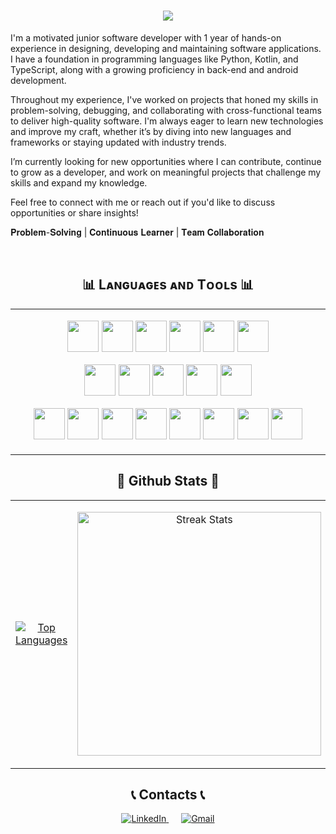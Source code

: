 <h1 align="center">
    <img src="https://readme-typing-svg.herokuapp.com/?font=Righteous&size=35&center=true&vCenter=true&width=500&height=70&duration=4000&lines=Hi+There!+👋;+I'm+André+Casal!;" />
</h1>

<p align="left">
  
I'm a motivated junior software developer with 1 year of hands-on experience in designing, developing and maintaining software applications. I have a foundation in programming languages like Python, Kotlin, and TypeScript, along with a growing proficiency in back-end and android development.

Throughout my experience, I've worked on projects that honed my skills in problem-solving, debugging, and collaborating with cross-functional teams to deliver high-quality software. I'm always eager to learn new technologies and improve my craft, whether it’s by diving into new languages and frameworks or staying updated with industry trends.

I’m currently looking for new opportunities where I can contribute, continue to grow as a developer, and work on meaningful projects that challenge my skills and expand my knowledge.

Feel free to connect with me or reach out if you'd like to discuss opportunities or share insights!

𝐏𝐫𝐨𝐛𝐥𝐞𝐦-𝐒𝐨𝐥𝐯𝐢𝐧𝐠 | 𝐂𝐨𝐧𝐭𝐢𝐧𝐮𝐨𝐮𝐬 𝐋𝐞𝐚𝐫𝐧𝐞𝐫 | 𝐓𝐞𝐚𝐦 𝐂𝐨𝐥𝐥𝐚𝐛𝐨𝐫𝐚𝐭𝐢𝐨𝐧

</p>

<br>

<h2 align="center">📊 Lᴀɴɢᴜᴀɢᴇs ᴀɴᴅ Tᴏᴏʟs 📊</h2>

<table align="center" width="100%">
  <tr>
  <td width="60%">
    <p align="center">
      <img width="50px" src="https://skillicons.dev/icons?i=kotlin" />
      <img width="50px" src="https://skillicons.dev/icons?i=java" />
      <img width="50px" src="https://skillicons.dev/icons?i=python" />
      <img width="50px" src="https://skillicons.dev/icons?i=typescript" />
      <img width="50px" src="https://skillicons.dev/icons?i=javascript" />
      <img width="50px" src="https://skillicons.dev/icons?i=cpp" />
    </p>
    <p align="center">
    <img width="50px" src="https://skillicons.dev/icons?i=flask" />
    <img width="50px" src="https://skillicons.dev/icons?i=spring" />
      <img width="50px" src="https://skillicons.dev/icons?i=nodejs" />
      <img width="50px" src="https://skillicons.dev/icons?i=nestjs" />
      <img width="50px" src="https://skillicons.dev/icons?i=prisma" />
    </p>
    <p align="center">
      <img width="50px" src="https://skillicons.dev/icons?i=postgres" />
      <img width="50px" src="https://skillicons.dev/icons?i=mysql" />
      <img width="50px" src="https://skillicons.dev/icons?i=mongodb" />
      <img width="50px" src="https://skillicons.dev/icons?i=git" />
      <img width="50px" src="https://skillicons.dev/icons?i=docker" />
      <img width="50px" src="https://skillicons.dev/icons?i=postman" />
      <img width="50px" src="https://skillicons.dev/icons?i=vscode" />
      <img width="50px" src="https://skillicons.dev/icons?i=gitlab" />
    </p>
  </td>
  </tr>
</table>

<h2 align="center"> 🔢 Github Stats 🔢 </h2>

<div align="center">
  <table>
    <tr>
      <td>
        <p align="center">
          <a href="https://github.com/andrecasal00">
            <img align="center" src="https://github-readme-stats.vercel.app/api/top-langs/?username=andrecasal00&langs_count=8&layout=compact&theme=holi" alt="Top Languages" />
          </a>
        </p>
      </td>
      <td>
        <p align="center">
          <a href="https://github.com/andrecasal00">
            <img width=390 src="https://streak-stats.demolab.com/?user=andrecasal00&count_private=true&theme=react&border_radius=10" alt="Streak Stats"/>
          </a>
        </p>
      </td>
    </tr>
  </table>
</div>

<h2 align="center"> 📞 Contacts 📞 </h2>

<div align="center">
  <a href="https://www.linkedin.com/in/andrecasal00/" target="_blank" style="margin-right: 20px;">
    <img src="https://img.shields.io/badge/linkedin-%231E77B5.svg?&style=for-the-badge&logo=linkedin&logoColor=white" alt="LinkedIn" />
  </a>
  
  <a href="mailto:casal.andre00@gmail.com" target="_blank">
    <img src="https://img.shields.io/badge/Gmail-333333?style=for-the-badge&logo=gmail&logoColor=red" alt="Gmail" />
  </a>
</div>
